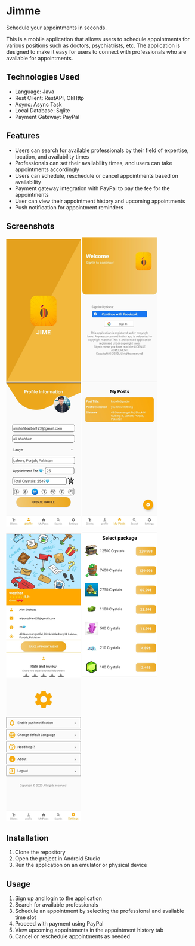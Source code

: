 # Jimme
Schedule your appointments in seconds.

This is a mobile application that allows users to schedule appointments for various positions such as doctors, psychiatrists, etc. The application is designed to make it easy for users to connect with professionals who are available for appointments.

## Technologies Used
- Language: Java
- Rest Client: RestAPI, OkHttp
- Async: Async Task
- Local Database: Sqlite
- Payment Gateway: PayPal

## Features
- Users can search for available professionals by their field of expertise, location, and availability times
- Professionals can set their availability times, and users can take appointments accordingly
- Users can schedule, reschedule or cancel appointments based on availability
- Payment gateway integration with PayPal to pay the fee for the appointments
- User can view their appointment history and upcoming appointments
- Push notification for appointment reminders

## Screenshots
<img src="SS/splash.jpg" width="200"> <img src="SS/login.jpg" width="200"> <img src="SS/profile.jpg" width="200"> <img src="SS/appointments.jpg" width="200"> 

<img src="SS/makeappointment.jpg" width="200"> <img src="SS/packages.jpg" width="200"> <img src="SS/settings.jpg" width="200"> 


## Installation
1. Clone the repository
2. Open the project in Android Studio
3. Run the application on an emulator or physical device

## Usage
1. Sign up and login to the application
2. Search for available professionals
3. Schedule an appointment by selecting the professional and available time slot
4. Proceed with payment using PayPal
5. View upcoming appointments in the appointment history tab
6. Cancel or reschedule appointments as needed
